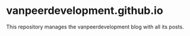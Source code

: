 vanpeerdevelopment.github.io
============================

This repository manages the vanpeerdevelopment blog with all its posts.